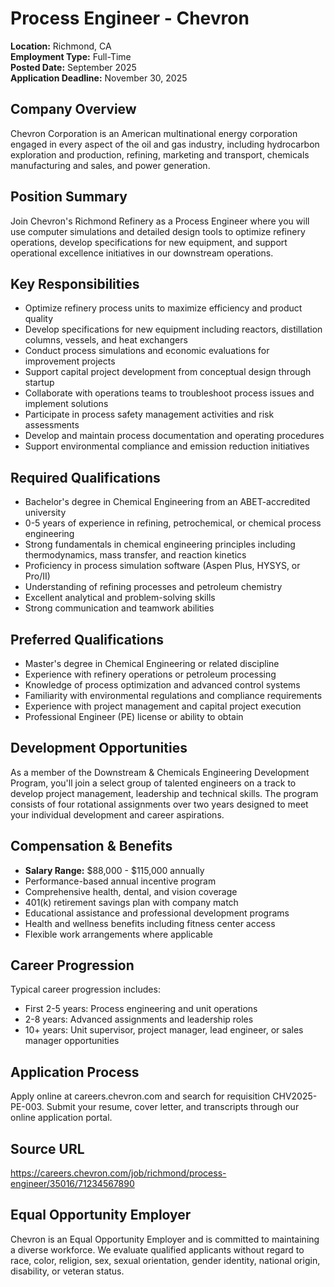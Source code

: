 # Process Engineer - Chevron
**Location:** Richmond, CA  
**Employment Type:** Full-Time  
**Posted Date:** September 2025  
**Application Deadline:** November 30, 2025  

## Company Overview
Chevron Corporation is an American multinational energy corporation engaged in every aspect of the oil and gas industry, including hydrocarbon exploration and production, refining, marketing and transport, chemicals manufacturing and sales, and power generation.

## Position Summary
Join Chevron's Richmond Refinery as a Process Engineer where you will use computer simulations and detailed design tools to optimize refinery operations, develop specifications for new equipment, and support operational excellence initiatives in our downstream operations.

## Key Responsibilities
- Optimize refinery process units to maximize efficiency and product quality
- Develop specifications for new equipment including reactors, distillation columns, vessels, and heat exchangers
- Conduct process simulations and economic evaluations for improvement projects
- Support capital project development from conceptual design through startup
- Collaborate with operations teams to troubleshoot process issues and implement solutions
- Participate in process safety management activities and risk assessments
- Develop and maintain process documentation and operating procedures
- Support environmental compliance and emission reduction initiatives

## Required Qualifications
- Bachelor's degree in Chemical Engineering from an ABET-accredited university
- 0-5 years of experience in refining, petrochemical, or chemical process engineering
- Strong fundamentals in chemical engineering principles including thermodynamics, mass transfer, and reaction kinetics
- Proficiency in process simulation software (Aspen Plus, HYSYS, or Pro/II)
- Understanding of refining processes and petroleum chemistry
- Excellent analytical and problem-solving skills
- Strong communication and teamwork abilities

## Preferred Qualifications
- Master's degree in Chemical Engineering or related discipline
- Experience with refinery operations or petroleum processing
- Knowledge of process optimization and advanced control systems
- Familiarity with environmental regulations and compliance requirements
- Experience with project management and capital project execution
- Professional Engineer (PE) license or ability to obtain

## Development Opportunities
As a member of the Downstream & Chemicals Engineering Development Program, you'll join a select group of talented engineers on a track to develop project management, leadership and technical skills. The program consists of four rotational assignments over two years designed to meet your individual development and career aspirations.

## Compensation & Benefits
- **Salary Range:** $88,000 - $115,000 annually
- Performance-based annual incentive program
- Comprehensive health, dental, and vision coverage
- 401(k) retirement savings plan with company match
- Educational assistance and professional development programs
- Health and wellness benefits including fitness center access
- Flexible work arrangements where applicable

## Career Progression
Typical career progression includes:
- First 2-5 years: Process engineering and unit operations
- 2-8 years: Advanced assignments and leadership roles
- 10+ years: Unit supervisor, project manager, lead engineer, or sales manager opportunities

## Application Process
Apply online at careers.chevron.com and search for requisition CHV2025-PE-003. Submit your resume, cover letter, and transcripts through our online application portal.

## Source URL
https://careers.chevron.com/job/richmond/process-engineer/35016/71234567890

## Equal Opportunity Employer
Chevron is an Equal Opportunity Employer and is committed to maintaining a diverse workforce. We evaluate qualified applicants without regard to race, color, religion, sex, sexual orientation, gender identity, national origin, disability, or veteran status.